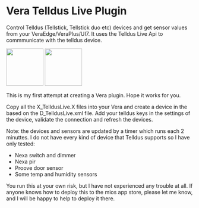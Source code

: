 # Vera Telldus Live Plugin
Control Telldus (Tellstick, Tellstick duo etc) devices and get sensor values from your VeraEdge/VeraPlus/UI7. It uses the Telldus Live Api to commmunicate with the telldus device.

<img src="http://getvera.com/wp-content/uploads/vera_logo_tm.png" height="100" />
<img src="http://live.telldus.com/img/frameworklive/logoTelldusLive.svg" height="100" />

This is my first attempt at creating a Vera plugin. Hope it works for you.

Copy all the X_TelldusLive.X files into your Vera and create a device in the based on the D_TelldusLive.xml file. 
Add your telldus keys in the settings of the device, validate the connection and refresh the devices.

Note: the devices and sensors are updated by a timer which runs each 2 minuttes. I do not have every kind of device that Telldus supports 
so I have only tested:

* Nexa switch and dimmer
* Nexa pir
* Proove door sensor
* Some temp and humidity sensors

You run this at your own risk, but I have not experienced any trouble at all. If anyone knows how to deploy this to the mios app store, please let me know, and I will be happy to help to deploy it there.

